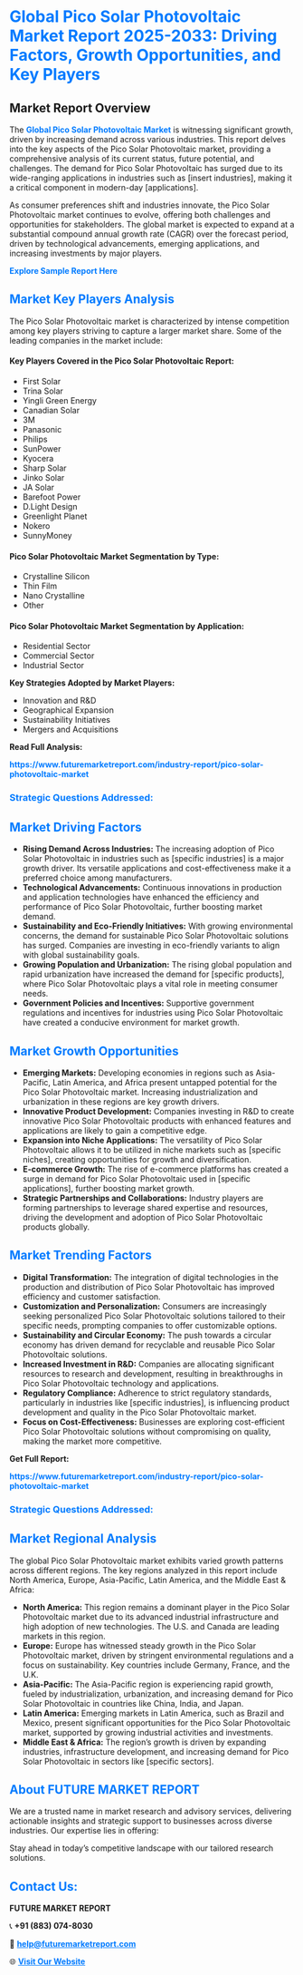 <h1 style="color: #007BFF;">Global Pico Solar Photovoltaic Market Report 2025-2033: Driving Factors, Growth Opportunities, and Key Players</h1>

<section id="overview">
<h2>Market Report Overview</h2>
<p>The <a href="https://www.futuremarketreport.com/industry-report/pico-solar-photovoltaic-market" style="color: #007BFF; text-decoration: none;"><strong>Global Pico Solar Photovoltaic Market</strong></a> is witnessing significant growth, driven by increasing demand across various industries. This report delves into the key aspects of the Pico Solar Photovoltaic market, providing a comprehensive analysis of its current status, future potential, and challenges. The demand for Pico Solar Photovoltaic has surged due to its wide-ranging applications in industries such as [insert industries], making it a critical component in modern-day [applications].</p>
<p>As consumer preferences shift and industries innovate, the Pico Solar Photovoltaic market continues to evolve, offering both challenges and opportunities for stakeholders. The global market is expected to expand at a substantial compound annual growth rate (CAGR) over the forecast period, driven by technological advancements, emerging applications, and increasing investments by major players.</p>
</section>

<section id="overview">
<p><a href="https://www.futuremarketreport.com/request-sample/reportId=90977" style="color: #007BFF; text-decoration: none;"><strong>Explore Sample Report Here</strong></a></p>
</section>

<section id="key-players">
<h2 style="color: #007BFF;">Market Key Players Analysis</h2>
<p>The Pico Solar Photovoltaic market is characterized by intense competition among key players striving to capture a larger market share. Some of the leading companies in the market include:</p>
<h4>Key Players Covered in the Pico Solar Photovoltaic Report:</h4>
<ul><li>First Solar</li><li>Trina Solar</li><li>Yingli Green Energy</li><li>Canadian Solar</li><li>3M</li><li>Panasonic</li><li>Philips</li><li>SunPower</li><li>Kyocera</li><li>Sharp Solar</li><li>Jinko Solar</li><li>JA Solar</li><li>Barefoot Power</li><li>D.Light Design</li><li>Greenlight Planet</li><li>Nokero</li><li>SunnyMoney</li></ul>
<h4>Pico Solar Photovoltaic Market Segmentation by Type:</h4>
<ul><li>Crystalline Silicon</li><li>Thin Film</li><li>Nano Crystalline</li><li>Other</li></ul>

<h4>Pico Solar Photovoltaic Market Segmentation by Application:</h4>
<ul><li>Residential Sector</li><li>Commercial Sector</li><li>Industrial Sector</li></ul>
<p><strong>Key Strategies Adopted by Market Players:</strong></p>
<ul>
<li>Innovation and R&D</li>
<li>Geographical Expansion</li>
<li>Sustainability Initiatives</li>
<li>Mergers and Acquisitions</li>
</ul>
</section>

<section>
<p><strong>Read Full Analysis: </strong></p><a href="https://www.futuremarketreport.com/industry-report/pico-solar-photovoltaic-market" style="color: #007BFF; text-decoration: none;"><strong>https://www.futuremarketreport.com/industry-report/pico-solar-photovoltaic-market</strong></a>
<h3 style="color: #007BFF;">Strategic Questions Addressed:</h3>
</section>

<section id="driving-factors">
<h2 style="color: #007BFF;">Market Driving Factors</h2>
<ul>
<li><strong>Rising Demand Across Industries:</strong> The increasing adoption of Pico Solar Photovoltaic in industries such as [specific industries] is a major growth driver. Its versatile applications and cost-effectiveness make it a preferred choice among manufacturers.</li>
<li><strong>Technological Advancements:</strong> Continuous innovations in production and application technologies have enhanced the efficiency and performance of Pico Solar Photovoltaic, further boosting market demand.</li>
<li><strong>Sustainability and Eco-Friendly Initiatives:</strong> With growing environmental concerns, the demand for sustainable Pico Solar Photovoltaic solutions has surged. Companies are investing in eco-friendly variants to align with global sustainability goals.</li>
<li><strong>Growing Population and Urbanization:</strong> The rising global population and rapid urbanization have increased the demand for [specific products], where Pico Solar Photovoltaic plays a vital role in meeting consumer needs.</li>
<li><strong>Government Policies and Incentives:</strong> Supportive government regulations and incentives for industries using Pico Solar Photovoltaic have created a conducive environment for market growth.</li>
</ul>
</section>

<section id="growth-opportunities">
<h2 style="color: #007BFF;">Market Growth Opportunities</h2>
<ul>
<li><strong>Emerging Markets:</strong> Developing economies in regions such as Asia-Pacific, Latin America, and Africa present untapped potential for the Pico Solar Photovoltaic market. Increasing industrialization and urbanization in these regions are key growth drivers.</li>
<li><strong>Innovative Product Development:</strong> Companies investing in R&D to create innovative Pico Solar Photovoltaic products with enhanced features and applications are likely to gain a competitive edge.</li>
<li><strong>Expansion into Niche Applications:</strong> The versatility of Pico Solar Photovoltaic allows it to be utilized in niche markets such as [specific niches], creating opportunities for growth and diversification.</li>
<li><strong>E-commerce Growth:</strong> The rise of e-commerce platforms has created a surge in demand for Pico Solar Photovoltaic used in [specific applications], further boosting market growth.</li>
<li><strong>Strategic Partnerships and Collaborations:</strong> Industry players are forming partnerships to leverage shared expertise and resources, driving the development and adoption of Pico Solar Photovoltaic products globally.</li>
</ul>
</section>

<section id="trending-factors">
<h2 style="color: #007BFF;">Market Trending Factors</h2>
<ul>
<li><strong>Digital Transformation:</strong> The integration of digital technologies in the production and distribution of Pico Solar Photovoltaic has improved efficiency and customer satisfaction.</li>
<li><strong>Customization and Personalization:</strong> Consumers are increasingly seeking personalized Pico Solar Photovoltaic solutions tailored to their specific needs, prompting companies to offer customizable options.</li>
<li><strong>Sustainability and Circular Economy:</strong> The push towards a circular economy has driven demand for recyclable and reusable Pico Solar Photovoltaic solutions.</li>
<li><strong>Increased Investment in R&D:</strong> Companies are allocating significant resources to research and development, resulting in breakthroughs in Pico Solar Photovoltaic technology and applications.</li>
<li><strong>Regulatory Compliance:</strong> Adherence to strict regulatory standards, particularly in industries like [specific industries], is influencing product development and quality in the Pico Solar Photovoltaic market.</li>
<li><strong>Focus on Cost-Effectiveness:</strong> Businesses are exploring cost-efficient Pico Solar Photovoltaic solutions without compromising on quality, making the market more competitive.</li>
</ul>
</section>

<section>
<p><strong>Get Full Report: </strong></p><a href="https://www.futuremarketreport.com/industry-report/pico-solar-photovoltaic-market" style="color: #007BFF; text-decoration: none;"><strong>https://www.futuremarketreport.com/industry-report/pico-solar-photovoltaic-market</strong></a>
<h3 style="color: #007BFF;">Strategic Questions Addressed:</h3>
</section>


<section id="regional-analysis">
<h2 style="color: #007BFF;">Market Regional Analysis</h2>
<p>The global Pico Solar Photovoltaic market exhibits varied growth patterns across different regions. The key regions analyzed in this report include North America, Europe, Asia-Pacific, Latin America, and the Middle East & Africa:</p>
<ul>
<li><strong>North America:</strong> This region remains a dominant player in the Pico Solar Photovoltaic market due to its advanced industrial infrastructure and high adoption of new technologies. The U.S. and Canada are leading markets in this region.</li>
<li><strong>Europe:</strong> Europe has witnessed steady growth in the Pico Solar Photovoltaic market, driven by stringent environmental regulations and a focus on sustainability. Key countries include Germany, France, and the U.K.</li>
<li><strong>Asia-Pacific:</strong> The Asia-Pacific region is experiencing rapid growth, fueled by industrialization, urbanization, and increasing demand for Pico Solar Photovoltaic in countries like China, India, and Japan.</li>
<li><strong>Latin America:</strong> Emerging markets in Latin America, such as Brazil and Mexico, present significant opportunities for the Pico Solar Photovoltaic market, supported by growing industrial activities and investments.</li>
<li><strong>Middle East & Africa:</strong> The region’s growth is driven by expanding industries, infrastructure development, and increasing demand for Pico Solar Photovoltaic in sectors like [specific sectors].</li>
</ul>
</section>

<footer>
<h2 style="color: #007BFF;">About FUTURE MARKET REPORT</h2>
<p>We are a trusted name in market research and advisory services, delivering actionable insights and strategic support to businesses across diverse industries. Our expertise lies in offering:</p>

<p>Stay ahead in today’s competitive landscape with our tailored research solutions.</p>

<h2 style="color: #007BFF;">Contact Us:</h2>
<p><strong>FUTURE MARKET REPORT</strong></p>
<p>📞 <strong>+91 (883) 074-8030</strong></p>
<p>📧 <strong><a href="mailto:help@futuremarketreport.com" style="color: #007BFF;">help@futuremarketreport.com</a></strong></p>
<p>🌐 <strong><a href="https://www.futuremarketreport.com/" style="color: #007BFF;">Visit Our Website</a></strong></p>
</footer>